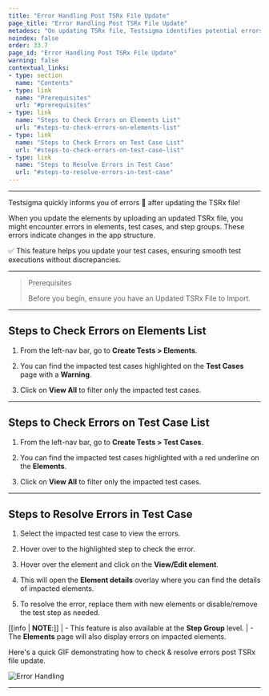```yaml
---
title: "Error Handling Post TSRx File Update"
page_title: "Error Handling Post TSRx File Update"
metadesc: "On updating TSRx file, Testsigma identifies potential errors in test cases, step groups and elements linked to updates in the application structure"
noindex: false
order: 33.7
page_id: "Error Handling Post TSRx File Update"
warning: false
contextual_links:
- type: section
  name: "Contents"
- type: link
  name: "Prerequisites"
  url: "#prerequisites"
- type: link
  name: "Steps to Check Errors on Elements List"
  url: "#steps-to-check-errors-on-elements-list"
- type: link
  name: "Steps to Check Errors on Test Case List"
  url: "#steps-to-check-errors-on-test-case-list"
- type: link
  name: "Steps to Resolve Errors in Test Case"
  url: "#steps-to-resolve-errors-in-test-case"
---
```


---

Testsigma quickly informs you of errors 🚫 after updating the TSRx file! 

When you update the elements by uploading an updated TSRx file, you might encounter errors in elements, test cases, and step groups. These errors indicate changes in the app structure.

✅ This feature helps you update your test cases, ensuring smooth test executions  without discrepancies. 

---

> <p id="prerequisites">Prerequisites</p>
>
> Before you begin, ensure you have an Updated TSRx File to Import. 

---

## **Steps to Check Errors on Elements List**

1. From the left-nav bar, go to **Create Tests > Elements**.

2. You can find the impacted test cases highlighted on the **Test Cases** page with a **Warning**. 

3. Click on **View All** to filter only the impacted test cases. 

---

## **Steps to Check Errors on Test Case List**

1. From the left-nav bar, go to **Create Tests > Test Cases**. 

2. You can find the impacted test cases highlighted with a red underline on the **Elements**. 

3. Click on **View All** to filter only the impacted test cases.

---

## **Steps to Resolve Errors in Test Case**

1. Select the impacted test case to view the errors.

2. Hover over to the highlighted step to check the error.

3. Hover over the element and click on the **View/Edit element**. 

4. This will open the **Element details** overlay where you can find the details of impacted elements. 

5. To resolve the error, replace them with new elements or disable/remove the test step as needed.

[[info | **NOTE**:]]
| - This feature is also available at the **Step Group** level. 
| - The **Elements** page will also display errors on impacted elements. 

Here's a quick GIF demonstrating how to check & resolve errors post TSRx file update. 

![Error Handling](https://s3.amazonaws.com/static-docs.testsigma.com/new_images/projects/applications/WA_ErrorHandling.gif)

---